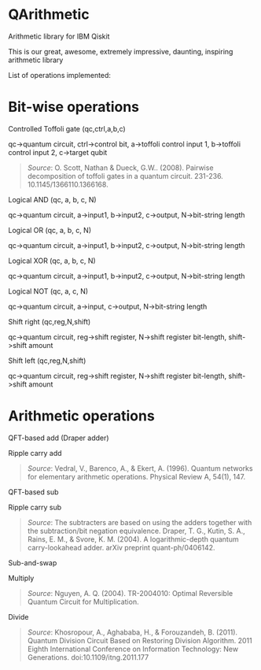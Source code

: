 # QArithmetic
Arithmetic library for IBM Qiskit

This is our great, awesome, extremely impressive, daunting, inspiring arithmetic library

List of operations implemented:


# Bit-wise operations

Controlled Toffoli gate (qc,ctrl,a,b,c)

qc->quantum circuit, ctrl->control bit, a->toffoli control input 1, b->toffoli control input 2, c->target qubit

> *Source*: O. Scott, Nathan & Dueck, G.W.. (2008). Pairwise decomposition of toffoli gates in a quantum circuit. 231-236. 10.1145/1366110.1366168. 

Logical AND (qc, a, b, c, N)

qc->quantum circuit, a->input1, b->input2, c->output, N->bit-string length

Logical OR (qc, a, b, c, N)

qc->quantum circuit, a->input1, b->input2, c->output, N->bit-string length

Logical XOR (qc, a, b, c, N)

qc->quantum circuit, a->input1, b->input2, c->output, N->bit-string length

Logical NOT (qc, a, c, N)

qc->quantum circuit, a->input, c->output, N->bit-string length

Shift right (qc,reg,N,shift)

qc->quantum circuit, reg->shift register, N->shift register bit-length, shift->shift amount

Shift left (qc,reg,N,shift)

qc->quantum circuit, reg->shift register, N->shift register bit-length, shift->shift amount


# Arithmetic operations

QFT-based add (Draper adder)


Ripple carry add

> *Source*: Vedral, V., Barenco, A., & Ekert, A. (1996). Quantum networks for elementary arithmetic operations. Physical Review A, 54(1), 147.


QFT-based sub

Ripple carry sub

> *Source*: The subtracters are based on using the adders together with the subtraction/bit negation equivalence.
> Draper, T. G., Kutin, S. A., Rains, E. M., & Svore, K. M. (2004). A logarithmic-depth quantum carry-lookahead adder. arXiv preprint quant-ph/0406142.


Sub-and-swap


Multiply

> *Source*: Nguyen, A. Q. (2004). TR-2004010: Optimal Reversible Quantum Circuit for Multiplication.


Divide

> *Source*: Khosropour, A., Aghababa, H., & Forouzandeh, B. (2011). Quantum Division Circuit Based on Restoring Division Algorithm. 2011 Eighth International Conference on Information Technology: New Generations. doi:10.1109/itng.2011.177 

